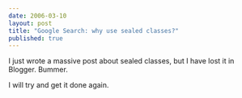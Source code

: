 ```yaml
---
date: 2006-03-10
layout: post
title: "Google Search: why use sealed classes?"
published: true
---
```

I just wrote a massive post about sealed classes, but I have lost it in Blogger. Bummer.<p />I will try and get it done again.<div class="blogger-post-footer"><img class="posterous_download_image" src="https://blogger.googleusercontent.com/tracker/8109338-114199031334522931?l=www.kinlan.co.uk%2Findex.html" height="1" alt="" width="1" /></div>

